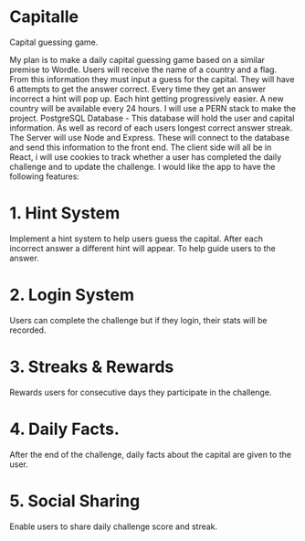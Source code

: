 # Capitalle

Capital guessing game.

My plan is to make a daily capital guessing game based on a similar premise to Wordle. Users will receive the name of a country and a flag. From this information they must input a guess for the capital. They will have 6 attempts to get the answer correct. Every time they get an answer incorrect a hint will pop up. Each hint getting progressively easier. A new country will be available every 24 hours.
I will use a PERN stack to make the project.
PostgreSQL Database - This database will hold the user and capital information. As well as record of each users longest correct answer streak.
The Server will use Node and Express. These will connect to the database and send this information to the front end.
The client side will all be in React, i will use cookies to track whether a user has completed the daily challenge and to update the challenge.
I would like the app to have the following features:

# 1. Hint System

Implement a hint system to help users guess the capital. After each incorrect answer a different hint will appear. To help guide users to the answer.

# 2. Login System

Users can complete the challenge but if they login, their stats will be recorded.

# 3. Streaks & Rewards

Rewards users for consecutive days they participate in the challenge.

# 4. Daily Facts.

After the end of the challenge, daily facts about the capital are given to the user.

# 5. Social Sharing

Enable users to share daily challenge score and streak.

